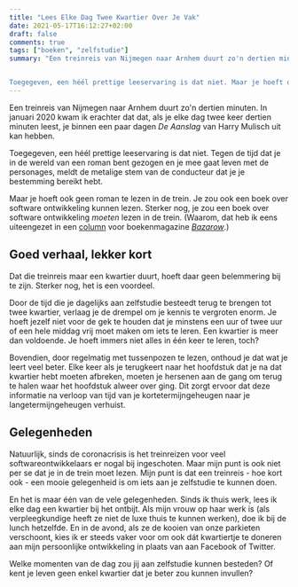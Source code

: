 ```yaml
---
title: "Lees Elke Dag Twee Kwartier Over Je Vak"
date: 2021-05-17T16:12:27+02:00
draft: false
comments: true
tags: ["boeken", "zelfstudie"]
summary: "Een treinreis van Nijmegen naar Arnhem duurt zo'n dertien minuten. In januari 2020 kwam ik erachter dat dat, als je elke dag twee keer dertien minuten leest, je binnen een paar dagen *De Aanslag* van Harry Mulisch uit kan hebben. 


Toegegeven, een héél prettige leeservaring is dat niet. Maar je hoeft ook geen roman te lezen in de trein. Je zou ook een boek over software ontwikkeling kunnen lezen. Sterker nog, je zou een boek over software ontwikkeling *moeten* lezen in de trein."
---
```


Een treinreis van Nijmegen naar Arnhem duurt zo'n dertien minuten. In januari 2020 kwam ik erachter dat dat, als je elke dag twee keer dertien minuten leest, je binnen een paar dagen *De Aanslag* van Harry Mulisch uit kan hebben.


Toegegeven, een héél prettige leeservaring is dat niet. Tegen de tijd dat je in de wereld van een roman bent gezogen en je mee gaat leven met de personages, meldt de metalige stem van de conducteur dat je je bestemming bereikt hebt. 


Maar je hoeft ook geen roman te lezen in de trein. Je zou ook een boek over software ontwikkeling kunnen lezen. Sterker nog, je zou een boek over software ontwikkeling *moeten* lezen in de trein. (Waarom, dat heb ik eens uiteengezet in een [column](https://magazine.bazarow.com/bazarow-magazine-1-2021/waarom-lezen-deel-2/) voor boekenmagazine [*Bazarow*](https://magazine.bazarow.com/).) 


## Goed verhaal, lekker kort


Dat die treinreis maar een kwartier duurt, hoeft daar geen belemmering bij te zijn. Sterker nog, het is een voordeel. 


Door de tijd die je dagelijks aan zelfstudie besteedt terug te brengen tot twee kwartier, verlaag je de drempel om je kennis te vergroten enorm. Je hoeft jezelf niet voor de gek te houden dat je minstens een uur of twee uur of een hele middag vrij moet maken om iets te leren. Een kwartier is meer dan voldoende. Je hoeft immers niet alles in één keer te leren, toch?


Bovendien, door regelmatig met tussenpozen te lezen, onthoud je dat wat je leert veel beter. Elke keer als je terugkeert naar het hoofdstuk dat je na dat kwartier hebt moeten afbreken, moeten je hersenen aan de gang om terug te halen waar het hoofdstuk alweer over ging. Dit zorgt ervoor dat deze informatie na verloop van tijd van je kortetermijngeheugen naar je langetermijngeheugen verhuist. 


## Gelegenheden


Natuurlijk, sinds de coronacrisis is het treinreizen voor veel softwareontwikkelaars er nogal bij ingeschoten. Maar mijn punt is ook niet per se dat je in de trein moet lezen. Mijn punt is dat een treinreis - hoe kort ook - een mooie gelegenheid is om iets aan je zelfstudie te kunnen doen. 


En het is maar één van de vele gelegenheden. Sinds ik thuis werk, lees ik elke dag een kwartier bij het ontbijt. Als mijn vrouw op haar werk is (als verpleegkundige heeft ze niet de luxe thuis te kunnen werken), doe ik bij de lunch hetzelfde. En in de avond, als ze de kooien van onze parkieten verschoont, kies ik er steeds vaker voor om ook dát kwartiertje te doneren aan mijn persoonlijke ontwikkeling in plaats van aan Facebook of Twitter.


Welke momenten van de dag zou jij aan zelfstudie kunnen besteden? Of kent je leven geen enkel kwartier dat je beter zou kunnen invullen?
